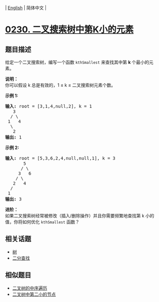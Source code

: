 
| [English](README_EN.md) | 简体中文 |
# [0230. 二叉搜索树中第K小的元素](https://leetcode-cn.com/problems/kth-smallest-element-in-a-bst/)
## 题目描述
<p>给定一个二叉搜索树，编写一个函数&nbsp;<code>kthSmallest</code>&nbsp;来查找其中第&nbsp;<strong>k&nbsp;</strong>个最小的元素。</p>

<p><strong>说明：</strong><br>
你可以假设 k 总是有效的，1 &le; k &le; 二叉搜索树元素个数。</p>

<p><strong>示例 1:</strong></p>

<pre><strong>输入:</strong> root = [3,1,4,null,2], k = 1
   3
  / \
 1   4
  \
&nbsp;  2
<strong>输出:</strong> 1</pre>

<p><strong>示例 2:</strong></p>

<pre><strong>输入:</strong> root = [5,3,6,2,4,null,null,1], k = 3
       5
      / \
     3   6
    / \
   2   4
  /
 1
<strong>输出:</strong> 3</pre>

<p><strong>进阶：</strong><br>
如果二叉搜索树经常被修改（插入/删除操作）并且你需要频繁地查找第 k 小的值，你将如何优化&nbsp;<code>kthSmallest</code>&nbsp;函数？</p>

## 相关话题
- [树](https://leetcode-cn.com/tag/tree)
- [二分查找](https://leetcode-cn.com/tag/binary-search)
## 相似题目
- [二叉树的中序遍历](../binary-tree-inorder-traversal/README.md)
- [二叉树中第二小的节点](../second-minimum-node-in-a-binary-tree/README.md)
